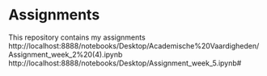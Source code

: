 # Assignments
This repository contains my assignments
http://localhost:8888/notebooks/Desktop/Academische%20Vaardigheden/Assignment_week_2%20(4).ipynb
http://localhost:8888/notebooks/Desktop/Assignment_week_5.ipynb#
